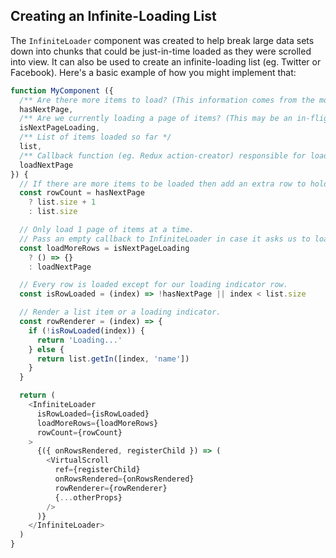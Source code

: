 Creating an Infinite-Loading List
---------------

The `InfiniteLoader` component was created to help break large data sets down into chunks that could be just-in-time loaded as they were scrolled into view.
It can also be used to create an infinite-loading list (eg. Twitter or Facebook).
Here's a basic example of how you might implement that:

```js
function MyComponent ({
  /** Are there more items to load? (This information comes from the most recent API request.) */
  hasNextPage,
  /** Are we currently loading a page of items? (This may be an in-flight flag in your Redux store for example.) */
  isNextPageLoading,
  /** List of items loaded so far */
  list,
  /** Callback function (eg. Redux action-creator) responsible for loading the next page of items */
  loadNextPage
}) {
  // If there are more items to be loaded then add an extra row to hold a loading indicator.
  const rowCount = hasNextPage
    ? list.size + 1
    : list.size

  // Only load 1 page of items at a time.
  // Pass an empty callback to InfiniteLoader in case it asks us to load more than once.
  const loadMoreRows = isNextPageLoading
    ? () => {}
    : loadNextPage

  // Every row is loaded except for our loading indicator row.
  const isRowLoaded = (index) => !hasNextPage || index < list.size

  // Render a list item or a loading indicator.
  const rowRenderer = (index) => {
    if (!isRowLoaded(index)) {
      return 'Loading...'
    } else {
      return list.getIn([index, 'name'])
    }
  }

  return (
    <InfiniteLoader
      isRowLoaded={isRowLoaded}
      loadMoreRows={loadMoreRows}
      rowCount={rowCount}
    >
      {({ onRowsRendered, registerChild }) => (
        <VirtualScroll
          ref={registerChild}
          onRowsRendered={onRowsRendered}
          rowRenderer={rowRenderer}
          {...otherProps}
        />
      )}
    </InfiniteLoader>
  )
}
```
